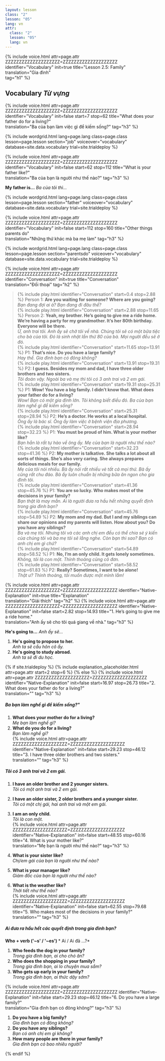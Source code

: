 ```yaml
---
layout: lesson
class: "2"
lesson: "05"
lang: vn
attr:
  class: "2"
  lesson: "05"
  lang: vn
---
```


{%  include voice.html attr=page.attr        ZZZZZZZZZZZZZZZZZZZZ=ZZZZZZZZZZZZZZZZZZZZ
	identifier="Vocabulary"  init=true
	title="Lesson 2.5: Family"  
	translation="Gia đình"      
    tag="h1" %}
	

## Vocabulary    *Từ vựng*

{%  include voice.html attr=page.attr    ZZZZZZZZZZZZZZZZZZZZ=ZZZZZZZZZZZZZZZZZZZZ
	identifier="Vocabulary"  init=false start=7 stop=62
	title="What does your father do for a living?"        
	translation="Ba của bạn làm việc gì để kiếm sống?"
    tag="h3" %}


{% include wordgrid.html lang=page.lang
		class=page.class 
		lesson=page.lesson 
		section="job"
		voiceover="vocabulary"
		database=site.data.vocabulary 
		trial=site.trialdeploy %}


{%  include voice.html attr=page.attr    ZZZZZZZZZZZZZZZZZZZZ=ZZZZZZZZZZZZZZZZZZZZ
	identifier="Vocabulary"  init=false start=62 stop=112
	title="What is your father like?"        
	translation="Ba của bạn là người như thế nào?"
    tag="h3" %}

**My father is...**     *Ba của tôi thì...*

{% include wordgrid.html lang=page.lang
		class=page.class 
		lesson=page.lesson 
		section="father"
		voiceover="vocabulary"
		database=site.data.vocabulary 
		trial=site.trialdeploy %}

{%  include voice.html attr=page.attr    ZZZZZZZZZZZZZZZZZZZZ=ZZZZZZZZZZZZZZZZZZZZ
	identifier="Vocabulary"  init=false start=112 stop=160
	title="Other things parents do"        
	translation="Những thứ khác mà ba mẹ làm"
    tag="h3" %}

{% include wordgrid.html lang=page.lang
		class=page.class 
		lesson=page.lesson 
		section="parentsdo"
		voiceover="vocabulary"
		database=site.data.vocabulary 
		trial=site.trialdeploy %}


{%  include voice.html attr=page.attr    ZZZZZZZZZZZZZZZZZZZZ=ZZZZZZZZZZZZZZZZZZZZ
	identifier="Conversation"  init=true
	title="Conversation"        
	translation="Đối thoại"
    tag="h2" %}



> {% include play.html identifier="Conversation" start=0.4 stop=2.88 %} Person 1: **Are you waiting for someone? Where are you going?**  
*Bạn đang đợi ai à? Bạn đang đi đâu thế?*  
> {% include play.html identifier="Conversation" start=2.88 stop=11.65 %} Person 2: **Yeah, my brother. He’s going to give me a ride home. We’re having a party for my grandmother. It’s her 80th birthday. Everyone will be there.**   
*Ừ, anh trai tôi. Anh ấy sẽ chở tôi về nhà. Chúng tôi sẽ có một bữa tiệc cho bà của tôi. Đó là sinh nhật lần thứ 80 của bà. Mọi người đều sẽ ở đó.*   
> {% include play.html identifier="Conversation" start=11.65 stop=13.91 %} P1: **That’s nice. Do you have a large family?**  
*Hay thế. Gia đình bạn có đông không?*  
> {% include play.html identifier="Conversation" start=13.91 stop=19.31 %} P2: **I guess. Besides my mom and dad, I have three older brothers and two sisters.**  
*Tôi đoán vậy. Ngoài ba và mẹ thì tôi có 3 anh trai và 2 em gái.*  
> {% include play.html identifier="Conversation" start=19.31 stop=25.31 %} P1: **Wow! You have a big family. I didn’t know that. What does your father do for a living?**  
*Wow! Bạn có một gia đình lớn. Tôi không biết điều đó. Ba của bạn làm nghề gì để kiếm sống?*  
> {% include play.html identifier="Conversation" start=25.31 stop=28.94 %} P2: **He’s a doctor. He works at a local hospital.**  
*Ông ấy là bác sĩ. Ông ấy làm việc ở bệnh viện địa phương.*  
> {% include play.html identifier="Conversation" start=28.94 stop=32.23 %} P1: **You must be proud of him. What is your mother like?**   
*Bạn hẳn là rất tự hào về ông ấy. Mẹ của bạn là người như thế nào?*  
> {% include play.html identifier="Conversation" start=32.23 stop=41.36 %} P2: **My mother is talkative. She talks a lot about all sorts of things. She’s also very caring. She always prepares delicious meals for our family.**    
*Mẹ của tôi nói nhiều. Bà ấy nói rất nhiều vè tất cả mọi thứ. Bà ấy cũng rất chu đáo. Bà ấy luôn chuẩn bị những bữa ăn ngon cho gia đình tôi.*  
> {% include play.html identifier="Conversation" start=41.36 stop=45.76 %} P1: **You are so lucky. Who makes most of the decisions in your family?**  
*Bạn thật là may mắn. Ai là người đưa ra hầu hết những quyết định trong gia đình bạn?*  
> {% include play.html identifier="Conversation" start=45.76 stop=54.89 %} P2: **My mom and my dad. But I and my siblings can share our opinions and my parents will listen. How about you? Do you have any siblings?**    
*Ba và mẹ tôi. Nhưng tôi và các anh chị em đều có thể chia sẻ ý kiến của chúng tôi và ba mẹ tôi sẽ lắng nghe. Còn bạn thì sao? Bạn có anh chị em gì chứ?*  
> {% include play.html identifier="Conversation" start=54.89 stop=58.52 %} P1: **No, I’m an only child. It gets lonely sometimes.**  
*Không, tôi là con một. Thỉnh thoảng cũng cô đơn.*  
> {% include play.html identifier="Conversation" start=58.52 stop=61.83 %} P2: **Really? Sometimes, I want to be alone!**    
*Thật ư? Thỉnh thoảng, tôi muốn được một mình lắm!*  

{%  include voice.html attr=page.attr    ZZZZZZZZZZZZZZZZZZZZ=ZZZZZZZZZZZZZZZZZZZZ
	identifier="Native-Explanation"  init=true
	title="Explanation"        
	translation="Giải thích"
    tag="h2" %}
{%  include voice.html attr=page.attr    ZZZZZZZZZZZZZZZZZZZZ=ZZZZZZZZZZZZZZZZZZZZ
	identifier="Native-Explanation"  init=false start=2.82 stop=14.93
	title="1. He’s going to give me a ride home."        
	translation="Anh ấy sẽ cho tôi quá giang về nhà."
    tag="h3" %}

**He's going to...**     *Anh ấy sẽ...*

1. **He's going to propose to her.**  
*Anh ta sẽ cầu hôn cô ấy.*   
2. **He's going to study abroad.**  
*Anh ta sẽ đi du học.*   

{% if site.trialdeploy %}
	{% include explanation_placeholder.html  attr=page.attr     start=2 stop=6 %}
	{% else %}
{%  include voice.html attr=page.attr    ZZZZZZZZZZZZZZZZZZZZ=ZZZZZZZZZZZZZZZZZZZZ
	identifier="Native-Explanation"  init=false start=16.97 stop=26.73
	title="2. What does your father do for a living?"        
	translation=""
    tag="h3" %}
##### *Ba bạn làm nghề gì để kiếm sống?"*
1. **What does your mother do for a living?**  
*Mẹ bạn làm nghề gì?*   
2. **What do you do for a living?**  
*Bạn làm nghề gì?*  
{%  include voice.html attr=page.attr    ZZZZZZZZZZZZZZZZZZZZ=ZZZZZZZZZZZZZZZZZZZZ
	identifier="Native-Explanation"  init=false start=29.23 stop=46.12
	title="3. I have three older brothers and two sisters."        
	translation=""
    tag="h3" %}
##### *Tôi có 3 anh trai và 2 em gái.*
1. **I have an older brother and 2 younger sisters.**  
*Tôi có một anh trai và 2 em gái.*  
2. **I have an older sister, 2 older brothers and a younger sister.**  
*Tôi có một chị gái, hai anh trai và một em gái.*  
3. **I am an only child.**  
*Tôi là con một.*   
{%  include voice.html attr=page.attr    ZZZZZZZZZZZZZZZZZZZZ=ZZZZZZZZZZZZZZZZZZZZ
	identifier="Native-Explanation"  init=false start=48.55 stop=60.16 
	title="4. What is your mother like?"        
	translation="Mẹ bạn là người như thế nào?"
    tag="h3" %}

1. **What is your sister like?**  
*Chị/em gái của bạn là người như thế nào?*   
2. **What is your manager like?**  
*Giám đốc của bạn là người như thế nào?*  
3. **What is the weather like?**  
*Thời tiết như thế nào?*   
{%  include voice.html attr=page.attr    ZZZZZZZZZZZZZZZZZZZZ=ZZZZZZZZZZZZZZZZZZZZ
	identifier="Native-Explanation"  init=false start=62.55 stop=79.68 
	title="5. Who makes most of the decisions in your family?"        
	translation=""
    tag="h3" %}
##### *Ai đưa ra hầu hết các quyết định trong gia đình bạn?*
**Who + verb ('~s' / '~es')**     * Ai / Ai đã ...?*

1. **Who feeds the dog in your family?**  
*Trong gia đình bạn, ai cho chó ăn?*   
2. **Who does the shopping in your family?**  
*Trong gia đình bạn, ai lo chuyện mua sắm?*   
3. **Who gets up early in your family?**   
*Trong gia đình bạn, ai thức dậy sớm?*   

{%  include voice.html attr=page.attr    ZZZZZZZZZZZZZZZZZZZZ=ZZZZZZZZZZZZZZZZZZZZ
	identifier="Native-Explanation"  init=false start=29.23 stop=46.12
	title="6. Do you have a large family?"        
	translation="Gia đình bạn có đông không?"
    tag="h3" %}

1. **Do you have a big family?**  
*Gia đình bạn có đông không?*  
2. **Do you have any siblings?**   
*Bạn có anh chị em gì không?*  
3. **How many people are there in your family?**  
*Gia đình bạn có bao nhiêu người?*

{% endif %}